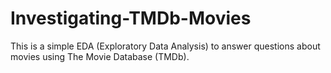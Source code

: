 # Investigating-TMDb-Movies

This is a simple EDA (Exploratory Data Analysis) to answer questions about movies using The Movie Database (TMDb). 

